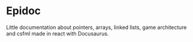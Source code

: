 # Epidoc
Little documentation about pointers, arrays, linked lists, game architecture and csfml made in react with Docusaurus.
